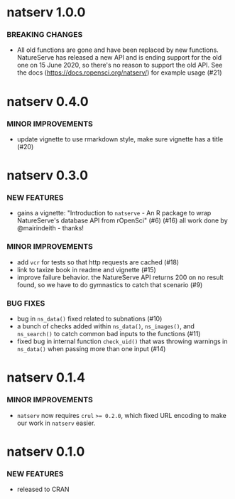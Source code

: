 natserv 1.0.0
=============

### BREAKING CHANGES

* All old functions are gone and have been replaced by new functions. NatureServe has released a new API and is ending support for the old one on 15 June 2020, so there's no reason to support the old API. See the docs (https://docs.ropensci.org/natserv/) for example usage (#21)


natserv 0.4.0
=============

### MINOR IMPROVEMENTS

* update vignette to use rmarkdown style, make sure vignette has a title (#20)


natserv 0.3.0
=============

### NEW FEATURES

* gains a vignette: "Introduction to `natserve` - An R package to wrap NatureServe's database API from rOpenSci" (#6) (#16) all work done by @mairindeith - thanks!

### MINOR IMPROVEMENTS

* add `vcr` for tests so that http requests are cached (#18)
* link to taxize book in readme and vignette (#15)
* improve failure behavior. the NatureServe API returns 200 on no result found, so we have to do gymnastics to catch that scenario (#9)

### BUG FIXES

* bug in `ns_data()` fixed related to subnations (#10)
* a bunch of checks added within `ns_data()`, `ns_images()`, and `ns_search()` to catch common bad inputs to the functions (#11)
* fixed bug in internal function `check_uid()` that was throwing warnings in `ns_data()` when passing more than one input (#14)


natserv 0.1.4
=============

### MINOR IMPROVEMENTS

* `natserv` now requires `crul` `>= 0.2.0`, which fixed URL encoding
to make our work in `natserv` easier.


natserv 0.1.0
=============

### NEW FEATURES

* released to CRAN
